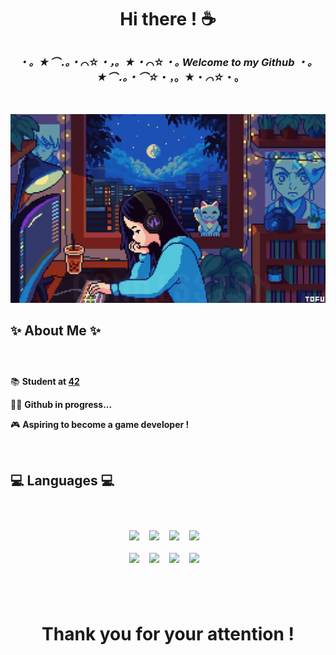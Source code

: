 # <p align="center">Hi there ! ☕</p>

### <p align="center">*・。★⌒．。・*⌒☆*・，。★・*⌒☆*・｡ Welcome to my Github *・。★⌒．。・*⌒☆*・，。★・*⌒☆*・｡</p>

<br>

![](https://github.com/Noralya/GIFs/blob/main/2mrf5qgev8p61.gif)


## ✨ About Me ✨

### <br>

<div>

📚 **Student at [42](https://42.fr/)**

👩‍💻 **Github in progress...**

🎮 **Aspiring to become a game developer !**</div>

<br>

## 💻 Languages 💻

### <br>

<div align="center">
      <img src="https://img.shields.io/badge/-HTML5-f06529?style=for-the-badge&labelColor=black&logo=html5&logoColor=f06529"> 
      &nbsp;&nbsp;
      <img src="https://img.shields.io/badge/-CSS-2965f1?style=for-the-badge&labelColor=black&logo=css3&logoColor=2965f1">
      &nbsp;&nbsp;
      <img src="https://img.shields.io/badge/-Javascript-F0DB4F?style=for-the-badge&labelColor=black&logo=javascript&logoColor=F0DB4F"> 
      &nbsp;&nbsp;
      <img src="https://img.shields.io/badge/Python-15CDF5?style=for-the-badge&labelColor=black&logo=python&logoColor=15CDF5">
      &nbsp;&nbsp;
      <br>
      <br>
      <img src="https://img.shields.io/badge/-C-044F88?style=for-the-badge&labelColor=black&logo=c&logoColor=044F88">
      &nbsp;&nbsp;
      <img src="https://img.shields.io/badge/-C++-0C2EC8?style=for-the-badge&labelColor=black&logo=cplusplus&logoColor=0C2EC8">
      &nbsp;&nbsp;
      <img src="https://img.shields.io/badge/-CSharp-370CC8?style=for-the-badge&labelColor=black&logo=csharp&logoColor=370CC8">
      &nbsp;&nbsp;
      <img src="https://img.shields.io/badge/-Git-f34f29?style=for-the-badge&labelColor=black&logo=git&logoColor=f34f29">
      &nbsp;&nbsp;
</div>

## <br>

# <p align="center">Thank you for your attention !</p>

<!--
**Noralya/Noralya** is a ✨ _special_ ✨ repository because its `README.md` (this file) appears on your GitHub profile.

Here are some ideas to get you started:

- 🔭 I’m currently working on ...
- 🌱 I’m currently learning ...
- 👯 I’m looking to collaborate on ...
- 🤔 I’m looking for help with ...
- 💬 Ask me about ...
- 📫 How to reach me: ...
- 😄 Pronouns: ...
- ⚡ Fun fact: ...
-->
